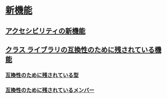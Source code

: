 # [新機能](index.md)
## [アクセシビリティの新機能](whats-new-in-accessibility.md) 
## [クラス ライブラリの互換性のために残されている機能](whats-obsolete.md)
### [互換性のために残されている型](obsolete-types.md)
### [互換性のために残されているメンバー](obsolete-members.md)
